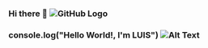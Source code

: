 ### Hi there 👋               ![GitHub Logo](https://user-images.githubusercontent.com/5713670/87202985-820dcb80-c2b6-11ea-9f56-7ec461c497c3.gif)
### console.log("Hello World!,  I'm LUIS")    ![Alt Text](https://user-images.githubusercontent.com/5713670/87202985-820dcb80-c2b6-11ea-9f56-7ec461c497c3.gif)




<!--
**LVazquez2021/LVazquez2021** is a ✨ _special_ ✨ repository because its `README.md` (this file) appears on your GitHub profile.

Here are some ideas to get you started:

- 🔭 I’m currently working on ...
- 🌱 I’m currently learning ...
- 👯 I’m looking to collaborate on ...
- 🤔 I’m looking for help with ...
- 💬 Ask me about ...
- 📫 How to reach me: ...
- 😄 Pronouns: ...
- ⚡ Fun fact: ...
-->
